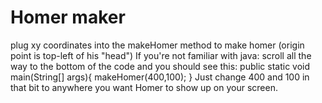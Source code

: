 # Homer maker

plug xy coordinates into the makeHomer method to make homer (origin point is top-left of his "head")
If you're not familiar with java:
scroll all the way to the bottom of the code and you should see this: 
 public static void main(String[] args){
            makeHomer(400,100);
        }
Just change 400 and 100 in that bit to anywhere you want Homer to show up on your screen.
